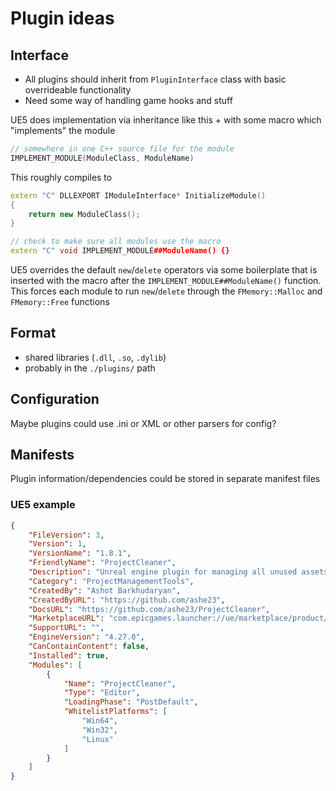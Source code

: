 # Plugin ideas

## Interface

- All plugins should inherit from `PluginInterface` class with basic 
  overrideable functionality
- Need some way of handling game hooks and stuff

UE5 does implementation via inheritance like this + with some macro which
"implements" the module
```cpp
// somewhere in one C++ source file for the module
IMPLEMENT_MODULE(ModuleClass, ModuleName)
```

This roughly compiles to
```cpp
extern "C" DLLEXPORT IModuleInterface* InitializeModule()
{
    return new ModuleClass();
}

// check to make sure all modules use the macro
extern "C" void IMPLEMENT_MODULE##ModuleName() {}
```

UE5 overrides the default `new`/`delete` operators via some boilerplate that is
inserted with the macro after the `IMPLEMENT_MODULE##ModuleName()` function.
This forces each module to run `new`/`delete` through the 
`FMemory::Malloc` and `FMemory::Free` functions 

## Format

- shared libraries (`.dll`, `.so`, `.dylib`)
- probably in the `./plugins/` path

## Configuration

Maybe plugins could use .ini or XML or other parsers for config?

## Manifests

Plugin information/dependencies could be stored in separate manifest files

### UE5 example 
```json
{
	"FileVersion": 3,
	"Version": 1,
	"VersionName": "1.8.1",
	"FriendlyName": "ProjectCleaner",
	"Description": "Unreal engine plugin for managing all unused assets and empty folders in project",
	"Category": "ProjectManagementTools",
	"CreatedBy": "Ashot Barkhudaryan",
	"CreatedByURL": "https://github.com/ashe23",
	"DocsURL": "https://github.com/ashe23/ProjectCleaner",
	"MarketplaceURL": "com.epicgames.launcher://ue/marketplace/product/4d7f5dc837fc4b009bb91e678adf9fd0",
	"SupportURL": "",
	"EngineVersion": "4.27.0",
	"CanContainContent": false,
	"Installed": true,
	"Modules": [
		{
			"Name": "ProjectCleaner",
			"Type": "Editor",
			"LoadingPhase": "PostDefault",
			"WhitelistPlatforms": [
				"Win64",
				"Win32",
				"Linux"
			]
		}
	]
}
```
